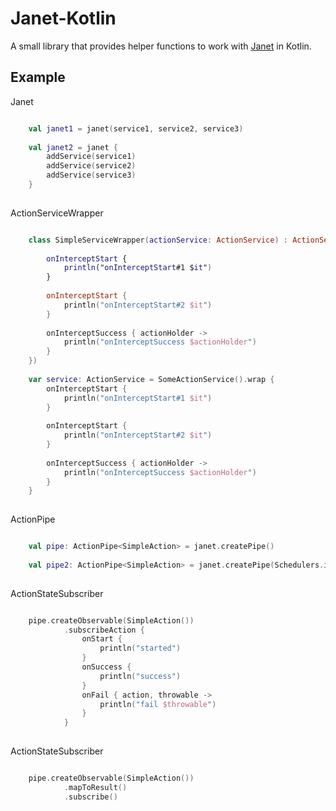 # Janet-Kotlin

A small library that provides helper functions to work with [Janet](https://github.com/techery/janet) in Kotlin.

## Example

Janet

```kotlin

    val janet1 = janet(service1, service2, service3)
    
    val janet2 = janet {
        addService(service1)
        addService(service2)
        addService(service3)
    }
    
```


ActionServiceWrapper

```kotlin

    class SimpleServiceWrapper(actionService: ActionService) : ActionServiceWrapper(actionService, {
    
        onInterceptStart {
            println("onInterceptStart#1 $it")
        }
    
        onInterceptStart {
            println("onInterceptStart#2 $it")
        }
    
        onInterceptSuccess { actionHolder ->
            println("onInterceptSuccess $actionHolder")
        }
    })
    
    var service: ActionService = SomeActionService().wrap {
        onInterceptStart {
            println("onInterceptStart#1 $it")
        }
    
        onInterceptStart {
            println("onInterceptStart#2 $it")
        }
    
        onInterceptSuccess { actionHolder ->
            println("onInterceptSuccess $actionHolder")
        }
    }
   
```


ActionPipe

```kotlin

    val pipe: ActionPipe<SimpleAction> = janet.createPipe()
    
    val pipe2: ActionPipe<SimpleAction> = janet.createPipe(Schedulers.io())
    
```

ActionStateSubscriber

```kotlin

    pipe.createObservable(SimpleAction())
            .subscribeAction {
                onStart {
                    println("started")
                }
                onSuccess {
                    println("success")
                }
                onFail { action, throwable ->
                    println("fail $throwable")
                }
            }
    
```

ActionStateSubscriber


```kotlin

    pipe.createObservable(SimpleAction())
            .mapToResult()
            .subscribe()
    
```
